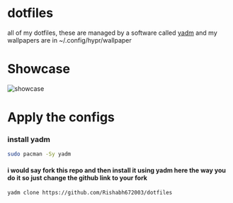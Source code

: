 # dotfiles
all of my dotfiles,
these are managed by a software called [yadm](https://github.com/TheLocehiliosan/yadm) and my wallpapers are in ~/.config/hypr/wallpaper

# Showcase
![showcase](https://i.imgur.com/tqBKBnn.png) 

# Apply the configs

### install yadm 

```sh
sudo pacman -Sy yadm
```

#### i would say fork this repo and then install it using yadm here the way you do it so just change the github link to your fork 

```
yadm clone https://github.com/Rishabh672003/dotfiles
```
